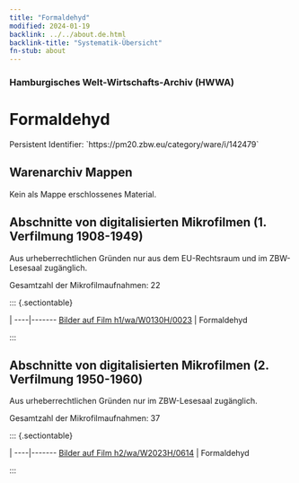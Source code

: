 ```yaml
---
title: "Formaldehyd"
modified: 2024-01-19
backlink: ../../about.de.html
backlink-title: "Systematik-Übersicht"
fn-stub: about
---
```


### Hamburgisches Welt-Wirtschafts-Archiv (HWWA)

# Formaldehyd

<div class="hint">Persistent Identifier: `https://pm20.zbw.eu/category/ware/i/142479`</div>







## Warenarchiv Mappen





Kein als Mappe erschlossenes Material.



<a id="filmsections" />

## Abschnitte von digitalisierten Mikrofilmen (1. Verfilmung 1908-1949)

<p>Aus urheberrechtlichen Gründen nur aus dem EU-Rechtsraum und im ZBW-Lesesaal zugänglich.</p>


<p>Gesamtzahl der Mikrofilmaufnahmen: 22</p>





::: {.sectiontable}

 | 
----|-------
<a class="btn" href="https://pm20.zbw.eu/film/h1/wa/W0130H/0023" rel="nofollow">Bilder auf Film h1/wa/W0130H/0023</a> | Formaldehyd


:::




## Abschnitte von digitalisierten Mikrofilmen (2. Verfilmung 1950-1960)

<p>Aus urheberrechtlichen Gründen nur im ZBW-Lesesaal zugänglich.</p>


<p>Gesamtzahl der Mikrofilmaufnahmen: 37</p>





::: {.sectiontable}

 | 
----|-------
<a class="btn" href="https://pm20.zbw.eu/film/h2/wa/W2023H/0614" rel="nofollow">Bilder auf Film h2/wa/W2023H/0614</a> | Formaldehyd


:::
















